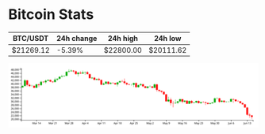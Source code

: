 # Bitcoin Stats

BTC/USDT|24h change|24h high|24h low|
|---|---|---|---|
|$21269.12|-5.39%|$22800.00|$20111.62|

<img src="./chart.svg">
